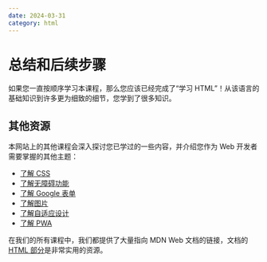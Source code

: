 ```yaml
---
date: 2024-03-31
category: html
---
```

# 总结和后续步骤


如果您一直按顺序学习本课程，那么您应该已经完成了“学习 HTML”！从该语言的基础知识到许多更为细致的细节，您学到了很多知识。

## 其他资源

本网站上的其他课程会深入探讨您已学过的一些内容，并介绍您作为 Web 开发者需要掌握的其他主题：

* [了解 CSS](/web/css)
* [了解无障碍功能](/web/accessibility)
* [了解 Google 表单](/web/forms)
* [了解图片](/web/images/)
* [了解自适应设计](/web/design)
* [了解 PWA](/web/pwa)

在我们的所有课程中，我们都提供了大量指向 MDN Web 文档的链接，文档的 [HTML 部分](https://developer.mozilla.org/docs/Web/HTML)是非常实用的资源。
